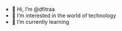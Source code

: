 - 👋 Hi, I’m @dfitraa
- 👀 I’m interested in the world of technology 
- 🌱 I’m currently learning

<!---
dfitraa/dfitraa is a ✨ special ✨ repository because its `README.md` (this file) appears on your GitHub profile.
You can click the Preview link to take a look at your changes.
--->
